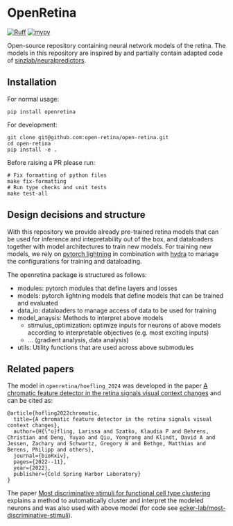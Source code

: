 # OpenRetina

[![Ruff](https://img.shields.io/endpoint?url=https://raw.githubusercontent.com/astral-sh/ruff/main/assets/badge/v2.json)](https://github.com/astral-sh/ruff)
[![mypy](https://img.shields.io/badge/type%20checked-mypy-039dfc)](https://github.com/python/mypy)

Open-source repository containing neural network models of the retina.
The models in this repository are inspired by and partially contain adapted code of [sinzlab/neuralpredictors](https://github.com/sinzlab/neuralpredictors).

## Installation

For normal usage:

```
pip install openretina
```

For development:

```
git clone git@github.com:open-retina/open-retina.git
cd open-retina
pip install -e .
```

Before raising a PR please run:
```
# Fix formatting of python files
make fix-formatting
# Run type checks and unit tests
make test-all
```

## Design decisions and structure
With this repository we provide already pre-trained retina models that can be used for inference and intepretability out of the box, and dataloaders together with model architectures to train new models.
For training new models, we rely on [pytorch lightning](https://lightning.ai/docs/pytorch/stable/) in combination with [hydra](https://hydra.cc/docs/intro/) to manage the configurations for training and dataloading.

The openretina package is structured as follows:
- modules: pytorch modules that define layers and losses
- models: pytorch lightning models that define models that can be trained and evaluated
- data_io: dataloaders to manage access of data to be used for training
- model_anaysis: Methods to interpret above models
    - stimulus_optimization: optimize inputs for neurons of above models according to interpretable objectives (e.g. most exciting inputs)
    - ... (gradient analysis, data analysis)
- utils: Utility functions that are used across above submodules


## Related papers

The model in `openretina/hoefling_2024` was developed in the paper [A chromatic feature detector in the retina signals visual context changes](https://www.biorxiv.org/content/10.1101/2022.11.30.518492.abstract) and can be cited as:

```
@article{hofling2022chromatic,
  title={A chromatic feature detector in the retina signals visual context changes},
  author={H{\"o}fling, Larissa and Szatko, Klaudia P and Behrens, Christian and Deng, Yuyao and Qiu, Yongrong and Klindt, David A and Jessen, Zachary and Schwartz, Gregory W and Bethge, Matthias and Berens, Philipp and others},
  journal={bioRxiv},
  pages={2022--11},
  year={2022},
  publisher={Cold Spring Harbor Laboratory}
}
```

The paper [Most discriminative stimuli for functional cell type clustering](https://openreview.net/forum?id=9W6KaAcYlr) explains a method to automatically cluster and interpret the modeled neurons and was also used with above model (for code see [ecker-lab/most-discriminative-stimuli](https://github.com/ecker-lab/most-discriminative-stimuli)).
